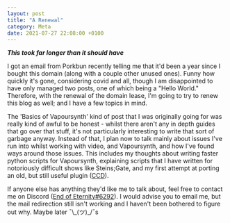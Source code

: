 ```yaml
---
layout: post
title: "A Renewal"
category: Meta
date: 2021-07-27 22:08:00 +0100
---
```


***This took far longer than it should have***

I got an email from Porkbun recently telling me that it'd been a year since I bought this domain (along with a couple other unused ones). Funny how quickly it's gone, considering covid and all, though I am disappointed to have only managed two posts, one of which being a "Hello World." Therefore, with the renewal of the domain lease, I'm going to try to renew this blog as well; and I have a few topics in mind.

The 'Basics of Vapoursynth' kind of post that I was originally going for was really kind of awful to be honest - whilst there aren't any in depth guides that go over that stuff, it's not particularly interesting to write that sort of garbage anyway. Instead of that, I plan now to talk mainly about issues I've run into whilst working with video, and Vapoursynth, and how I've found ways around those issues. This includes my thoughts about writing faster python scripts for Vapoursynth, explaining scripts that I have written for notoriously difficult shows like Steins;Gate, and my first attempt at porting an old, but still useful plugin ([CCD](https://github.com/End-of-Eternity/vs-ccd)).

If anyone else has anything they'd like me to talk about, feel free to contact me on Discord ([End of Eternity#6292](https://support.discord.com/hc/en-us/community/posts/360041519131-UserProfilesLinks)). I would advise you to email me, but the mail redirection still isn't working and I haven't been bothered to figure out why. Maybe later ¯\\\_(ツ)_/¯s